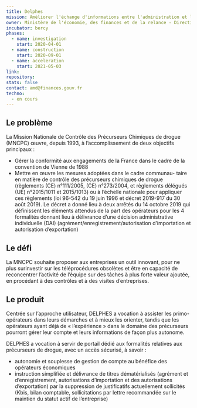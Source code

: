 ```yaml
---
title: Delphes
mission: Améliorer l'échange d'informations entre l'administration et les entreprises qui exploitent des précurseurs chimiques
owner: Ministère de l'économie, des finances et de la relance - Direction générale des entreprises (DGE)
incubator: bercy
phases:
  - name: investigation
    start: 2020-04-01
  - name: construction
    start: 2020-09-01
  - name: acceleration
    start: 2021-05-03
link: 
repository: 
stats: false
contact: amd@finances.gouv.fr
techno:
  - en cours
---
```


## Le problème 

La Mission Nationale de Contrôle des Précurseurs Chimiques de drogue (MNCPC) œuvre, depuis 1993, à l’accomplissement
de deux objectifs principaux :

- Gérer la conformité aux engagements de la France dans le cadre de la convention de Vienne de 1988
- Mettre en œuvre les mesures adoptées dans le cadre communau- taire en matière de contrôle des précurseurs chimiques de drogue 
(règlements (CE) n°111/2005, (CE) n°273/2004, et règlements délégués (UE) n°2015/1011 et 2015/1013)
ou à l’échelle nationale pour appliquer ces règlements (loi 96-542 du 19 juin 1996 et décret 2019-917 du 30 août 2019).
Le décret a donné lieu à deux arrêtés du 14 octobre 2019 qui définissent les éléments attendus de la part des opérateurs
pour les 4 formalités donnant lieu à délivrance d’une décision administrative individuelle (DAI)
(agrément/enregistrement/autorisation d’importation et autorisation d’exportation)

## Le défi 

La MNCPC souhaite proposer aux entreprises un outil innovant, pour ne plus surinvestir sur les téléprocédures obsolètes 
et être en capacité de reconcentrer l’activité de l’équipe sur des tâches à plus forte valeur ajoutée, 
en procédant à des contrôles et à des visites d’entreprises.


## Le produit

Centrée sur l’approche utilisateur, DELPHES a vocation à assister les primo-opérateurs dans leurs démarches
et à mieux les orienter, tandis que les opérateurs ayant déjà de « l’expérience » dans le domaine des précurseurs 
pourront gérer leur compte et leurs informations de façon plus autonome.

DELPHES a vocation à servir de portail dédié aux formalités relatives aux précurseurs de drogue, avec un accès sécurisé, 
à savoir :
- autonomie et souplesse de gestion de compte au bénéfice des opérateurs économiques
- instruction simplifiée et délivrance de titres dématérialisés (agrément et d’enregistrement, autorisations d’importation 
et des autorisations d’exportation) par la suppression de justificatifs actuellement sollicités 
(Kbis, bilan comptable, sollicitations par lettre recommandée sur le maintien du statut actif de l’entreprise)
